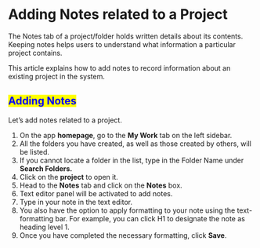 # Adding Notes related to a Project

The Notes tab of a project/folder holds written details about its contents. Keeping notes helps users to understand what information a particular project contains.

This article explains how to add notes to record information about an existing project in the system.

## <mark style="color:blue;">Adding Notes</mark>

Let’s add notes related to a project.

1. On the app **homepage**, go to the **My Work** tab on the left sidebar.
2. All the folders you have created, as well as those created by others, will be listed.
3. If you cannot locate a folder in the list, type in the Folder Name under **Search Folders.**
4. Click on the **project** to open it.
5. Head to the **Notes** tab and click on the **Notes** box.
6. Text editor panel will be activated to add notes.
7. Type in your note in the text editor.
8. You also have the option to apply formatting to your note using the text-formatting bar. For example, you can click H1 to designate the note as heading level 1.
9.  Once you have completed the necessary formatting, click **Save**.

